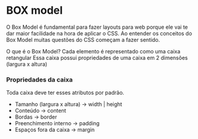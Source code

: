 
# BOX model

O Box Model é fundamental para fazer layouts para web porque ele vai te dar maior facilidade na hora de aplicar o CSS. Ao entender os conceitos do Box Model muitas questões do CSS começam a fazer sentido.

O que é o Box Model?
Cada elemento é representado como uma caixa retangular
Essa caixa possui propriedades de uma caixa em 2 dimensões (largura x altura)

### Propriedades da caixa
Toda caixa deve ter esses atributos por padrão. 

* Tamanho (largura x altura) → width | height
* Conteúdo → content
* Bordas → border
* Preenchimento interno → padding
* Espaços fora da caixa → margin
